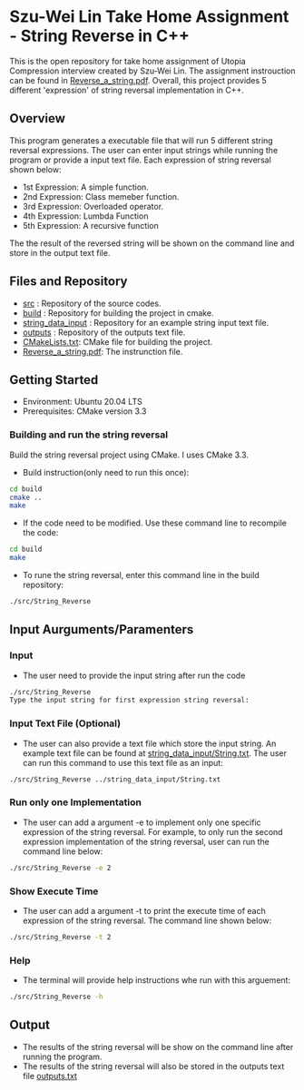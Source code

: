 # Szu-Wei Lin Take Home Assignment - String Reverse in C++

This is the open repository for take home assignment of Utopia Compression interview created by Szu-Wei Lin. The assignment instrouction can be found in [Reverse_a_string.pdf](./Reverse_a_string.pdf). Overall, this project provides 5 different 'expression' of string reversal implementation in C++.

## Overview
This program generates a executable file that will run 5 different string reversal expressions. The user can enter input strings while running the program or provide a input text file. Each expression of string reversal shown below: 

* 1st Expression: A simple function. 
* 2nd Expression: Class memeber function.
* 3rd Expression: Overloaded operator. 
* 4th Expression: Lumbda Function
* 5th Expression: A recursive function 

The the result of the reversed string will be shown on the command line and store in the output text file.


## Files and Repository
* [src](./src) : Repository of the source codes.
* [build](./build) : Repository for building the project in cmake. 
* [string_data_input](./string_data_input) : Repository for an example string input text file. 
* [outputs](./outputs/) : Repository of the outputs text file.
* [CMakeLists.txt](./CMakeLists.txt): CMake file for building the project. 
* [Reverse_a_string.pdf](./Reverse_a_string.pdf): The instrunction file.


## Getting Started

* Environment: Ubuntu 20.04 LTS 
* Prerequisites: CMake version 3.3

### Building and run the string reversal

Build the string reversal project using CMake. I uses CMake 3.3. 

* Build instruction(only need to run this once): 

```sh
cd build
cmake ..
make
```

* If the code need to be modified. Use these command line to recompile the code:

```sh
cd build
make
```

* To rune the string reversal, enter this command line in the build repository:

```sh
./src/String_Reverse
```

## Input Aurguments/Paramenters


### Input
* The user need to provide the input string after run the code 
```sh
./src/String_Reverse
Type the input string for first expression string reversal: 
```

### Input Text File (Optional)
* The user can also provide a text file which store the input string. An example text file can be found at [string_data_input/String.txt](./string_data_input/String.txt). The user can run this command to use this text file as an input:
 ```sh
./src/String_Reverse ../string_data_input/String.txt
```

### Run only one Implementation

* The user can add a argument -e to implement only one specific expression of the string reversal. For example, to only run the second expression implementation of the string reversal, user can run the command line below: 

 ```sh
./src/String_Reverse -e 2
```

### Show Execute Time
* The user can add a argument -t to print the execute time of each expression of the string reversal. The command line shown below:

 ```sh
./src/String_Reverse -t 2
```


### Help
* The terminal will provide help instructions whe run with this arguement:
 ```sh
./src/String_Reverse -h
```
## Output 

* The results of the string reversal will be show on the command line after running the program. 
* The results of the string reversal will also be stored in the outputs text file [outputs.txt](./outputs/ouputs.txt)
